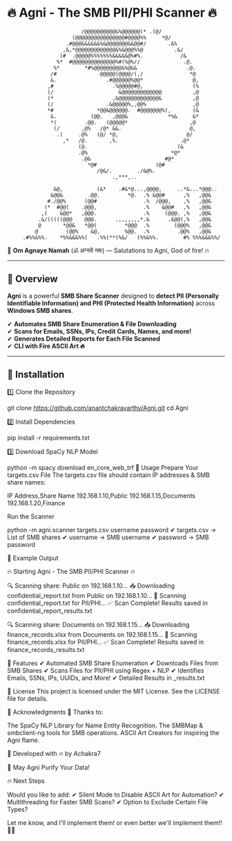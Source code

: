 # 🔥 Agni - The SMB PII/PHI Scanner 🔥

                            /@@@@@@@@@@&%@@@@@@(* .(@/                                
                         (@@@@@@@@@@@@@@@@#@@@@%%     *@/                             
                       .#@@@&&&&&&%&@@@@@@@&&@@#/       .&%                           
                      ,&,*@@@@@@@@@@@@@&%&@@@%%@          .&/                         
                     (#  .@@@@@%%%%%%%&&&&&@%#%.            /&                        
                    %*  #@@@@@@@@@@@@@@%#(%@%//              .@.                      
                   %*        *#%@@@@@@@@@&%@&&                .@.                     
                  /#              @@@@@(@@@@/(,/               *@                     
                  &.                .#@@@@@@%@@*                @,                    
                 ,#                   .%@@@@@#@,                (%                    
                 (/                     &@@@@@@@@@@@@@          ,@                    
                 (*                   ,&@@@@@@@@@@@@@&          ,@                    
                 (/                 .&@@@@@%,,@@%               ,@                    
                 *#              *@@&@@@@@@.  #@@@@@@@%(,       (&                    
                  &.           (@@.   ,@@@&             *%&     &*                    
                  *(         .@@.   (@@@@@*                    ,@                     
                   (/       ,@%   /@* &&.                      @,                     
                    .(     .@%   (@/ *@,                      @/                      
                      ,*   /@.       ,%.                    .@*                       
                           (@.                             (&                         
                           .@%                           *@*                          
                            .@&                        #@*                            
                              *@#                   (@#                               
                                 /@&/.        ./&@%.                                  
                                      .,***,..                                        
                                                                                      
                   &@,           (&*    .#&*@...,@@@@,     ..*&...*@@@..              
                  &@@&        .@@.         *@.  .% &@@#      ,%   ,@@&                
                 #./@@%      (@@#               .%  /@@@,    ,%   ,@@&                
                (*  #@@(    .@@@,               .%    &@@#   ,%   ,@@&                
               ,(    &@@*   ,@@@.               .%     (@@@. ,%   ,@@&                
              .&/(((((@@@    @@@.      .,,,,,,,*.&      .&@@(,%   ,@@&                
              @       *@@&   *@@(         *@@@  .%        (@@@%   ,@@&                
             @         (@@%    &@,        %@@.  .%         .@@%   ,@@&                
         .#%%&%%.    *%%&&&%%(   .%%(**(%&/   (%%&%%.        #% %%%&&&%%/             
                                                                                

🌟 **Om Agnaye Namah** (ॐ अग्नये नमः) — Salutations to Agni, God of fire! 🔥

---

## 📌 **Overview**

**Agni** is a powerful **SMB Share Scanner** designed to **detect PII (Personally Identifiable Information) and PHI (Protected Health Information)** across **Windows SMB shares**.  

✔ **Automates SMB Share Enumeration & File Downloading**  
✔ **Scans for Emails, SSNs, IPs, Credit Cards, Names, and more!**  
✔ **Generates Detailed Reports for Each File Scanned**  
✔ **CLI with Fire ASCII Art 🔥**  

---

## 📌 **Installation**

1️⃣ Clone the Repository

git clone https://github.com/anantchakravarthy/Agni.git
cd Agni

2️⃣ Install Dependencies

pip install -r requirements.txt

3️⃣ Download SpaCy NLP Model

python -m spacy download en_core_web_trf
📌 Usage
Prepare Your targets.csv File
The targets.csv file should contain IP addresses & SMB share names:


IP Address,Share Name
192.168.1.10,Public
192.168.1.15,Documents
192.168.1.20,Finance

Run the Scanner

python -m agni.scanner targets.csv username password
✔ targets.csv → List of SMB shares
✔ username → SMB username
✔ password → SMB password

📌 Example Output

🔥 Starting Agni - The SMB PII/PHI Scanner 🔥

🔍 Scanning share: Public on 192.168.1.10...
📥 Downloading confidential_report.txt from Public on 192.168.1.10...
🔎 Scanning confidential_report.txt for PII/PHI...
✅ Scan Complete! Results saved in confidential_report_results.txt

🔍 Scanning share: Documents on 192.168.1.15...
📥 Downloading finance_records.xlsx from Documents on 192.168.1.15...
🔎 Scanning finance_records.xlsx for PII/PHI...
✅ Scan Complete! Results saved in finance_records_results.txt

📌 Features
✔ Automated SMB Share Enumeration
✔ Downloads Files from SMB Shares
✔ Scans Files for PII/PHI using Regex + NLP
✔ Identifies Emails, SSNs, IPs, UUIDs, and More!
✔ Detailed Results in <filename>_results.txt

📌 License
This project is licensed under the MIT License. See the LICENSE file for details.

📌 Acknowledgments
🙏 Thanks to:

The SpaCy NLP Library for Name Entity Recognition.
The SMBMap & smbclient-ng tools for SMB operations.
ASCII Art Creators for inspiring the Agni flame.

🚀 Developed with 🔥 by Achakra7

🙏 May Agni Purify Your Data!

🔥 Next Steps

Would you like to add: ✔ Silent Mode to Disable ASCII Art for Automation?
✔ Multithreading for Faster SMB Scans?
✔ Option to Exclude Certain File Types?

Let me know, and I'll implement them! or even better we'll implement them!!🚀🔥